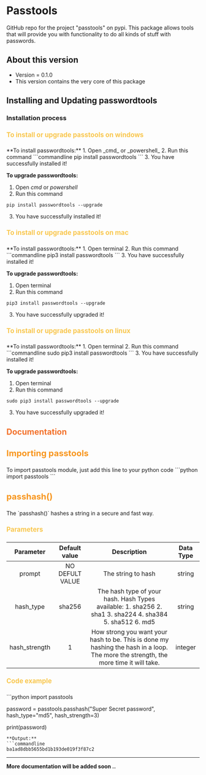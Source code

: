 # Passtools
GitHub repo for the project "passtools" on pypi. This package allows tools that will provide you with functionality to do all kinds of stuff with passwords.

## About this version
- Version = 0.1.0
- This version contains the very core of this package

## Installing and Updating passwordtools
### Installation process

<h4 style="color: #F9C74F; font-size: 17px;">To install  or upgrade passtools on windows</h4>
**To install passwordtools:**
1. Open _cmd_ or _powershell_
2. Run this command
```commandline
pip install passwordtools
```
3. You have successfully installed it!

**To upgrade passwordtools:**
1. Open _cmd_ or _powershell_
2. Run this command
```commandline
pip install passwordtools --upgrade
```
3. You have successfully installed it!

<h4 style="color: #F9C74F; font-size: 17px;">To install or upgrade passtools on mac</h4>
**To install passwordtools:**  
1. Open terminal
2. Run this command
```commandline
pip3 install passwordtools
```
3. You have successfully installed it!

**To upgrade passwordtools:**
1. Open terminal
2. Run this command
```commandline
pip3 install passwordtools --upgrade
```
3. You have successfully upgraded it!

<h4 style="color: #F9C74F; font-size: 17px;">To install or upgrade passtools on linux</h4>
**To install passwordtools:**
1. Open terminal
2. Run this command
```commandline
sudo pip3 install passwordtools
```
3. You have successfully installed it!

**To upgrade passwordtools:**
1. Open terminal
2. Run this command
```commandline
sudo pip3 install passwordtools --upgrade
```
3. You have successfully upgraded it!  

<h2 style="color: #F3722C;">Documentation</h2>

<h3 style="color: #F8961E; font-size: 22px;">Importing passtools</h3>
To import passtools module, just add  this line to your python code
```python
import passtools
```

<h3 style="color: #F8961E; font-size: 22px;">passhash()</h3>
The `passhash()` hashes a string in a secure and fast way.

<h4 style="color: #F9C74F; font-size: 17px;">Parameters</h4>

|   Parameter   |   Default value  |                                                             Description                                                             | Data Type |
|:-------------:|:----------------:|:-----------------------------------------------------------------------------------------------------------------------------------:|:---------:|
| prompt        |  NO DEFULT VALUE | The string to hash                                                                                                                  | string    |
| hash_type     | sha256           | The hash type of your hash.  Hash Types available: 1. sha256 2. sha1 3. sha224 4. sha384 5. sha512 6. md5                           | string    |
| hash_strength | 1                | How strong you want your hash to be. This is done my hashing the hash in a loop. The more the strength, the more time it will take. | integer   |

<h4 style="color: #F9C74F; font-size: 17px;">Code example</h4>
```python
import passtools

password = passtools.passhash("Super Secret password", hash_type="md5", hash_strength=3)

print(password)
```
**Output:**
```commandline
ba1ad8dbb5655bd1b193de019f3f87c2
```

___
**More documentation will be added soon ..**